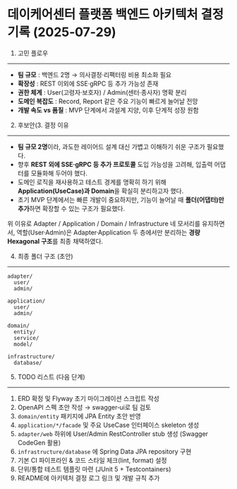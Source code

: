 # 데이케어센터 플랫폼 백엔드 아키텍처 결정 기록 (2025‑07‑29)

1. 고민 플로우

---

- **팀 규모** : 백엔드 2명 → 의사결정·리팩터링 비용 최소화 필요
- **확장성** : REST 이외에 SSE·gRPC 등 추가 가능성 존재
- **권한 체계** : User(고령자·보호자) / Admin(센터·종사자) 명확 분리
- **도메인 복잡도** : Record, Report 같은 주요 기능이 빠르게 늘어날 전망
- **개발 속도 vs 품질** : MVP 단계에서 과설계 지양, 이후 단계적 성장 원함

2. 후보안(3. 결정 이유

---

- **팀 규모 2명**이라, 과도한 레이어드 설계 대신 가볍고 이해하기 쉬운 구조가 필요했다.
- 향후 **REST 외에 SSE·gRPC 등 추가 프로토콜** 도입 가능성을 고려해, 입출력 어댑터를 모듈화해 두어야 했다.
- 도메인 로직을 재사용하고 테스트 경계를 명확히 하기 위해 **Application(UseCase)과 Domain**을 확실히 분리하고자 했다.
- 초기 MVP 단계에서는 빠른 개발이 중요하지만, 기능이 늘어날 때 **폴더(어댑터)만 추가**하면 확장할 수 있는 구조가 필요했다.

위 이유로 Adapter / Application / Domain / Infrastructure 네 모서리를 유지하면서, 역할(User·Admin)은 Adapter·Application 두 층에서만 분리하는 **경량 Hexagonal 구조**를 최종 채택하였다.

4. 최종 폴더 구조 (초안)

---

```text
adapter/
  user/
  admin/

application/
  user/
  admin/

domain/
  entity/
  service/
  model/

infrastructure/
  database/
```

5. TODO 리스트 (다음 단계)

---

1. ERD 확정 및 Flyway 초기 마이그레이션 스크립트 작성
2. OpenAPI 스펙 초안 작성 → swagger‑ui로 팀 검토
3. `domain/entity` 패키지에 JPA Entity 초안 반영
4. `application/*/facade` 및 주요 UseCase 인터페이스 skeleton 생성
5. `adapter/web` 하위에 User/Admin RestController stub 생성 (Swagger CodeGen 활용)
6. `infrastructure/database` 에 Spring Data JPA repository 구현
7. 기본 CI 파이프라인 & 코드 스타일 체크(lint, format) 설정
8. 단위/통합 테스트 템플릿 마련 (JUnit 5 + Testcontainers)
9. README에 아키텍처 결정 로그 링크 및 개발 규칙 추가

